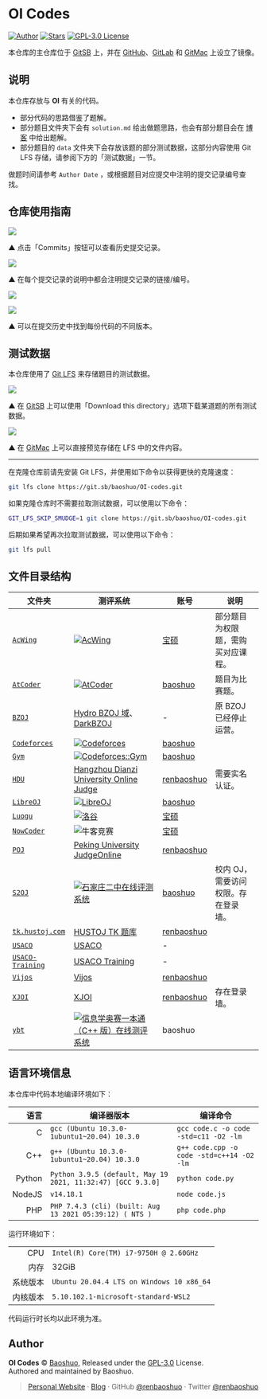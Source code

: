 # OI Codes

[![Author](https://img.shields.io/badge/Author-Baoshuo-b68469.svg?style=flat-square)](https://baoshuo.ren) [![Stars](https://img.shields.io/github/stars/renbaoshuo/OI-codes?style=flat-square)](https://github.com/renbaoshuo/OI-codes/stargazers) [![GPL-3.0 License](https://img.shields.io/github/license/renbaoshuo/OI-codes?style=flat-square)](/LICENSE)

本仓库的主仓库位于 [GitSB](https://git.sb/baoshuo/OI-codes) 上，并在 [GitHub](https://github.com/renbaoshuo/OI-codes)、[GitLab](https://gitlab.com/baoshuo/OI-codes) 和 [GitMac](https://git.m.ac/baoshuo/OI-codes) 上设立了镜像。

## 说明

本仓库存放与 **OI** 有关的代码。

- 部分代码的思路借鉴了题解。
- 部分题目文件夹下会有 `solution.md` 给出做题思路，也会有部分题目会在 [博客](https://oi.baoshuo.ren/) 中给出题解。
- 部分题目的 `data` 文件夹下会存放该题的部分测试数据，这部分内容使用 Git LFS 存储，请参阅下方的「测试数据」一节。

做题时间请参考 `Author Date` ，或根据题目对应提交中注明的提交记录编号查找。

## 仓库使用指南

![](https://arina.loli.net/2022/05/29/zVmpsoQ34KiYDGc.png)

▲ 点击「Commits」按钮可以查看历史提交记录。

![](https://arina.loli.net/2022/05/29/bcQpPV1d7843nDX.png)

▲ 在每个提交记录的说明中都会注明提交记录的链接/编号。

![](https://arina.loli.net/2022/05/29/N6A2kDgCnu8Jc9r.png)

![](https://arina.loli.net/2022/05/29/3IyAo9KdtQgslhL.png)

▲ 可以在提交历史中找到每份代码的不同版本。

## 测试数据

本仓库使用了 [Git LFS](https://git-lfs.github.com) 来存储题目的测试数据。

![](https://arina.loli.net/2022/07/12/Dv8t2bcr1G9fyBT.png)

▲ 在 [GitSB](https://git.sb/baoshuo/OI-codes) 上可以使用「Download this directory」选项下载某道题的所有测试数据。

![](https://arina.loli.net/2022/07/12/9gN2tKMqUVIO5iY.png)

▲ 在 [GitMac](https://git.m.ac/baoshuo/OI-codes) 上可以直接预览存储在 LFS 中的文件内容。

---

在克隆仓库前请先安装 Git LFS，并使用如下命令以获得更快的克隆速度：

```bash
git lfs clone https://git.sb/baoshuo/OI-codes.git
```

如果克隆仓库时不需要拉取测试数据，可以使用以下命令：

```bash
GIT_LFS_SKIP_SMUDGE=1 git clone https://git.sb/baoshuo/OI-codes.git
```

后期如果希望再次拉取测试数据，可以使用以下命令：

```bash
git lfs pull
```

## 文件目录结构

| 文件夹                                | 测评系统                                                                                                                                              | 账号                                                               | 说明                                |
| ------------------------------------- | ----------------------------------------------------------------------------------------------------------------------------------------------------- | ------------------------------------------------------------------ | ----------------------------------- |
| [`AcWing`](./AcWing/)                 | [![AcWing](https://arina.loli.net/2022/05/29/P2bn7gmuZKvAqIV.png/250/50)](https://www.acwing.com/problem/)                                            | [宝硕](https://www.acwing.com/user/myspace/index/32848/)           | 部分题目为权限题，需购买对应课程。  |
| [`AtCoder`](./AtCoder/)               | [![AtCoder](https://arina.loli.net/2022/05/29/wZ2Ge4uRt7S9Qxz.png/1000/75)](https://atcoder.jp/contests/archive)                                      | [baoshuo](https://atcoder.jp/users/baoshuo)                        | 题目为比赛题。                      |
| [`BZOJ`](./BZOJ/)                     | [Hydro BZOJ 域](https://hydro.ac/d/bzoj/)、[DarkBZOJ](https://darkbzoj.tk/problems)                                                                   | -                                                                  | 原 BZOJ 已经停止运营。              |
| [`Codeforces`](./Codeforces/)         | [![Codeforces](https://arina.loli.net/2022/05/29/34Lz8cShuaVDEZI.png/250/50)](https://codeforces.com/problemset)                                      | [baoshuo](https://codeforces.com/profile/baoshuo)                  |                                     |
| [`Gym`](./Gym/)                       | [![Codeforces::Gym](https://arina.loli.net/2022/05/29/34Lz8cShuaVDEZI.png/250/50)](https://codeforces.com/gyms)                                       | [baoshuo](https://codeforces.com/profile/baoshuo)                  |                                     |
| [`HDU`](./HDU/)                       | [Hangzhou Dianzi University Online Judge](http://acm.hdu.edu.cn/listproblem.php?vol=1)                                                                | [renbaoshuo](http://acm.hdu.edu.cn/userstatus.php?user=renbaoshuo) | 需要实名认证。                      |
| [`LibreOJ`](./LibreOJ/)               | [![LibreOJ](https://arina.loli.net/2022/05/29/bSj28sOMdiJc9Lp.png/250/50)](https://loj.ac/p)                                                          | [baoshuo](https://loj.ac/u/baoshuo)                                |                                     |
| [`Luogu`](./Luogu/)                   | [![洛谷](https://arina.loli.net/2022/05/29/hUrC3Ky4n6XiSx2.png/250/50)](https://www.luogu.com.cn/problem/list)                                        | [宝硕](https://www.luogu.com.cn/user/168214)                       |                                     |
| [`NowCoder`](./NowCoder/)             | ![牛客竞赛](https://arina.loli.net/2022/05/29/K24iPrRsmF6CGBT.png/250/50)                                                                             | [宝硕](https://ac.nowcoder.com/acm/contest/profile/742234351)      |                                     |
| [`POJ`](./POJ/)                       | [Peking University JudgeOnline](http://poj.org/problemlist)                                                                                           | [renbaoshuo](http://poj.org/userstatus?user_id=renbaoshuo)         |                                     |
| [`S2OJ`](./S2OJ/)                     | [![石家庄二中在线评测系统](https://arina.loli.net/2022/05/29/RdHeuitDCTGgNcQ.png/300/50)](https://www.sjzezoj.com/problems)                           | [baoshuo](https://www.sjzezoj.com/user/profile/baoshuo)            | 校内 OJ，需要访问权限。存在登录墙。 |
| [`tk.hustoj.com`](./tk.hustoj.com/)   | [HUSTOJ TK 题库](http://tk.hustoj.com/problemset.php)                                                                                                 | [renbaoshuo](http://tk.hustoj.com/userinfo.php?user=renbaoshuo)    |                                     |
| [`USACO`](./USACO/)                   | [USACO](https://www.usaco.org)                                                                                                                        | -                                                                  |                                     |
| [`USACO-Training`](./USACO-Training/) | [USACO Training](https://train.usaco.org/)                                                                                                            | -                                                                  |                                     |
| [`Vijos`](./Vijos/)                   | [Vijos](https://vijos.org/p)                                                                                                                          | [renbaoshuo](https://vijos.org/user/145797)                        |                                     |
| [`XJOI`](./XJOI/)                     | [XJOI](https://xjoi.net/problemlist)                                                                                                                  | [renbaoshuo](https://xjoi.net/user/profile/renbaoshuo)             | 存在登录墙。                        |
| [`ybt`](./ybt/)                       | [![信息学奥赛一本通（C++ 版）在线测评系统](https://arina.loli.net/2022/05/29/k92iPQR1ZLabzmB.jpg/250/50)](http://ybt.ssoier.cn:8088/problem_list.php) | baoshuo                                                            |                                     |

## 语言环境信息

本仓库中代码本地编译环境如下：

|   语言 | 编译器版本                                                  | 编译命令                                  |
| -----: | ----------------------------------------------------------- | ----------------------------------------- |
|      C | `gcc (Ubuntu 10.3.0-1ubuntu1~20.04) 10.3.0`                 | `gcc code.c -o code -std=c11 -O2 -lm`     |
|    C++ | `g++ (Ubuntu 10.3.0-1ubuntu1~20.04) 10.3.0`                 | `g++ code.cpp -o code -std=c++14 -O2 -lm` |
| Python | `Python 3.9.5 (default, May 19 2021, 11:32:47) [GCC 9.3.0]` | `python code.py`                          |
| NodeJS | `v14.18.1`                                                  | `node code.js`                            |
|    PHP | `PHP 7.4.3 (cli) (built: Aug 13 2021 05:39:12) ( NTS )`     | `php code.php`                            |

运行环境如下：

|          |                                           |
| -------: | :---------------------------------------- |
|      CPU | `Intel(R) Core(TM) i7-9750H @ 2.60GHz`    |
|     内存 | 32GiB                                     |
| 系统版本 | `Ubuntu 20.04.4 LTS on Windows 10 x86_64` |
| 内核版本 | `5.10.102.1-microsoft-standard-WSL2`      |

代码运行时长均以此环境为准。

## Author

**OI Codes** © [Baoshuo](https://github.com/renbaoshuo), Released under the [GPL-3.0](./LICENSE) License.<br>
Authored and maintained by Baoshuo.

> [Personal Website](https://baoshuo.ren) · [Blog](https://blog.baoshuo.ren) · GitHub [@renbaoshuo](https://github.com/renbaoshuo) · Twitter [@renbaoshuo](https://twitter.com/renbaoshuo)
